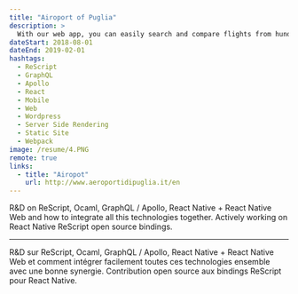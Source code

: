 ```yaml
---
title: "Airoport of Puglia"
description: >
  With our web app, you can easily search and compare flights from hundreds In Italy, all in one place. 
dateStart: 2018-08-01
dateEnd: 2019-02-01
hashtags:
  - ReScript
  - GraphQL
  - Apollo
  - React
  - Mobile
  - Web
  - Wordpress
  - Server Side Rendering
  - Static Site
  - Webpack
image: /resume/4.PNG
remote: true
links:
  - title: "Airopot"
    url: http://www.aeroportidipuglia.it/en
---
```


R&D on ReScript, Ocaml, GraphQL / Apollo, React Native + React Native Web and
how to integrate all this technologies together. Actively working on React
Native ReScript open source bindings.

---

R&D sur ReScript, Ocaml, GraphQL / Apollo, React Native + React Native Web et
comment intégrer facilement toutes ces technologies ensemble avec une bonne
synergie. Contribution open source aux bindings ReScript pour React Native.






